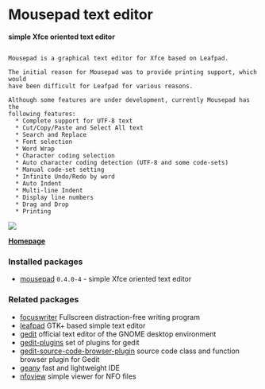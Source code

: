 # Mousepad text editor

__simple Xfce oriented text editor__

```

Mousepad is a graphical text editor for Xfce based on Leafpad.

The initial reason for Mousepad was to provide printing support, which would
have been difficult for Leafpad for various reasons.

Although some features are under development, currently Mousepad has the
following features:
  * Complete support for UTF-8 text
  * Cut/Copy/Paste and Select All text
  * Search and Replace
  * Font selection
  * Word Wrap
  * Character coding selection
  * Auto character coding detection (UTF-8 and some code-sets)
  * Manual code-set setting
  * Infinite Undo/Redo by word
  * Auto Indent
  * Multi-line Indent
  * Display line numbers
  * Drag and Drop
  * Printing

```

[![](https://screenshots.debian.net/thumbnail-with-version/mousepad/9001)](https://screenshots.debian.net/screenshot-with-version/mousepad/9001)



**[Homepage]()**

### Installed packages

* [mousepad](https://packages.debian.org/stretch/mousepad) `0.4.0-4` - simple Xfce oriented text editor

### Related packages

 * [focuswriter](https://packages.debian.org/stretch/focuswriter) Fullscreen distraction-free writing program
 * [leafpad](https://packages.debian.org/stretch/leafpad) GTK+ based simple text editor
 * [gedit](https://packages.debian.org/stretch/gedit) official text editor of the GNOME desktop environment
 * [gedit-plugins](https://packages.debian.org/stretch/gedit-plugins) set of plugins for gedit
 * [gedit-source-code-browser-plugin](https://packages.debian.org/stretch/gedit-source-code-browser-plugin) source code class and function browser plugin for Gedit
 * [geany](https://packages.debian.org/stretch/geany) fast and lightweight IDE
 * [nfoview](https://packages.debian.org/stretch/nfoview) simple viewer for NFO files
